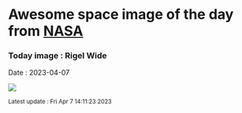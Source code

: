 
# Awesome space image of the day from [NASA](https://api.nasa.gov/)

### Today image : Rigel Wide
Date : 2023-04-07

![](https://apod.nasa.gov/apod/image/2304/Rigel_wide1200.jpg)

<small>Latest update : Fri Apr  7 14:11:23 2023</small>
        